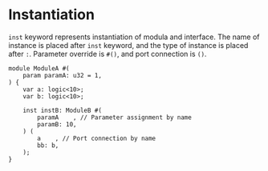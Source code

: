 # Instantiation

`inst` keyword represents instantiation of modula and interface.
The name of instance is placed after `inst` keyword,
and the type of instance is placed after `:`.
Parameter override is `#()`, and port connection is `()`.

```veryl,playground
module ModuleA #(
    param paramA: u32 = 1,
) {
    var a: logic<10>;
    var b: logic<10>;

    inst instB: ModuleB #(
        paramA    , // Parameter assignment by name
        paramB: 10,
    ) (
        a    , // Port connection by name
        bb: b,
    );
}
```
